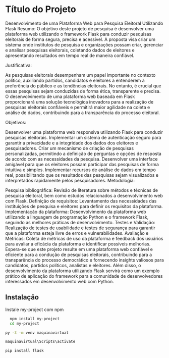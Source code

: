 
# Título do Projeto
Desenvolvimento de uma Plataforma Web para Pesquisa Eleitoral Utilizando Flask
Resumo:
O objetivo deste projeto de pesquisa é desenvolver uma plataforma web utilizando o framework Flask para conduzir pesquisas eleitorais de forma segura, precisa e acessível. A proposta visa criar um sistema onde institutos de pesquisa e organizações possam criar, gerenciar e analisar pesquisas eleitorais, coletando dados de eleitores e apresentando resultados em tempo real de maneira confiável.

Justificativa:

As pesquisas eleitorais desempenham um papel importante no contexto político, auxiliando partidos, candidatos e eleitores a entenderem a preferência do público e as tendências eleitorais. No entanto, é crucial que essas pesquisas sejam conduzidas de forma ética, transparente e precisa. O desenvolvimento de uma plataforma web baseada em Flask proporcionará uma solução tecnológica inovadora para a realização de pesquisas eleitorais confiáveis e permitirá maior agilidade na coleta e análise de dados, contribuindo para a transparência do processo eleitoral.

Objetivos:

Desenvolver uma plataforma web responsiva utilizando Flask para conduzir pesquisas eleitorais.
Implementar um sistema de autenticação seguro para garantir a privacidade e a integridade dos dados dos eleitores e pesquisadores.
Criar um mecanismo de criação de pesquisas personalizadas, permitindo a definição de perguntas e opções de resposta de acordo com as necessidades da pesquisa.
Desenvolver uma interface amigável para que os eleitores possam participar das pesquisas de forma intuitiva e simples.
Implementar recursos de análise de dados em tempo real, possibilitando que os resultados das pesquisas sejam visualizados e interpretados rapidamente pelos pesquisadores.
Metodologia:

Pesquisa bibliográfica: Revisão de literatura sobre métodos e técnicas de pesquisa eleitoral, bem como estudos relacionados a desenvolvimento web com Flask.
Definição de requisitos: Levantamento das necessidades das instituições de pesquisa e eleitores para definir os requisitos da plataforma.
Implementação da plataforma: Desenvolvimento da plataforma web utilizando a linguagem de programação Python e o framework Flask, seguindo as melhores práticas de desenvolvimento.
Testes e Validação: Realização de testes de usabilidade e testes de segurança para garantir que a plataforma esteja livre de erros e vulnerabilidades.
Avaliação e Métricas: Coleta de métricas de uso da plataforma e feedback dos usuários para avaliar a eficácia da plataforma e identificar possíveis melhorias.
Espera-se que este projeto resulte em uma plataforma web confiável e eficiente para a condução de pesquisas eleitorais, contribuindo para a transparência do processo democrático e fornecendo insights valiosos para candidatos, partidos políticos, analistas e eleitores. Além disso, o desenvolvimento da plataforma utilizando Flask servirá como um exemplo prático de aplicação do framework para a comunidade de desenvolvedores interessados em desenvolvimento web com Python.
## Instalação

Instale my-project com npm

```bash
  npm install my-project
  cd my-project
```
    
```bash
py -3 -m venv maquinavirtual
```
```bash
maquinavirtual\Scripts\activate
```

```bash
pip install flask
```
 
